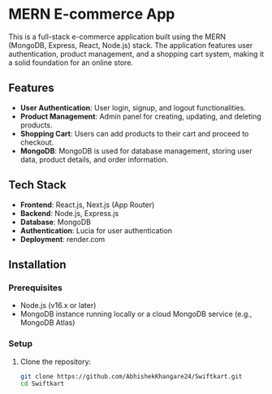 # MERN E-commerce App

This is a full-stack e-commerce application built using the MERN (MongoDB, Express, React, Node.js) stack. The application features user authentication, product management, and a shopping cart system, making it a solid foundation for an online store.

## Features

- **User Authentication**: User login, signup, and logout functionalities.
- **Product Management**: Admin panel for creating, updating, and deleting products.
- **Shopping Cart**: Users can add products to their cart and proceed to checkout.
- **MongoDB**: MongoDB is used for database management, storing user data, product details, and order information.

## Tech Stack

- **Frontend**: React.js, Next.js (App Router)
- **Backend**: Node.js, Express.js
- **Database**: MongoDB
- **Authentication**: Lucia for user authentication
- **Deployment**: render.com

## Installation

### Prerequisites

- Node.js (v16.x or later)
- MongoDB instance running locally or a cloud MongoDB service (e.g., MongoDB Atlas)

### Setup

1. Clone the repository:

   ```bash
   git clone https://github.com/AbhishekKhangare24/Swiftkart.git
   cd Swiftkart
